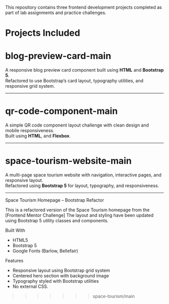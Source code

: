 


This repository contains three frontend development projects completed as part of lab assignments and practice challenges.

# Projects Included

#  blog-preview-card-main  
A responsive blog preview card component built using **HTML** and **Bootstrap 5**.  
Refactored to use Bootstrap’s card layout, typography utilities, and responsive grid system.

---

# qr-code-component-main  
A simple QR code component layout challenge with clean design and mobile responsiveness.  
Built using **HTML**, and **Flexbox**.


---

 # space-tourism-website-main  
A multi-page space tourism website with navigation, interactive pages, and responsive layout.  
Refactored using **Bootstrap 5** for layout, typography, and responsiveness.

---

 Space Tourism Homepage – Bootstrap Refactor

This is a refactored version of the Space Tourism homepage from the [Frontend Mentor Challenge] The layout and styling have been updated using Bootstrap 5 utility classes and components.

 Built With

- HTML5
- Bootstrap 5
- Google Fonts (Barlow, Bellefair)

 Features

- Responsive layout using Bootstrap grid system
- Centered hero section with background image
- Typography styled with Bootstrap utilities
- No external CSS.
>>>>>>> space-tourism/main
